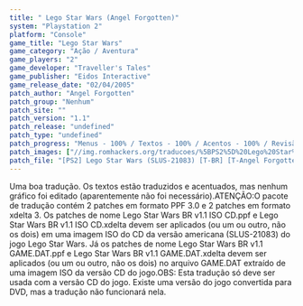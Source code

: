 ```yaml
---
title: " Lego Star Wars (Angel Forgotten)"
system: "Playstation 2"
platform: "Console"
game_title: "Lego Star Wars"
game_category: "Ação / Aventura"
game_players: "2"
game_developer: "Traveller's Tales"
game_publisher: "Eidos Interactive"
game_release_date: "02/04/2005"
patch_author: "Angel Forgotten"
patch_group: "Nenhum"
patch_site: ""
patch_version: "1.1"
patch_release: "undefined"
patch_type: "undefined"
patch_progress: "Menus - 100% / Textos - 100% / Acentos - 100% / Revisão - 100%"
patch_images: ["//img.romhackers.org/traducoes/%5BPS2%5D%20Lego%20Star%20Wars%20-%20Angel%20Forgotten%20-%201.jpg","//img.romhackers.org/traducoes/%5BPS2%5D%20Lego%20Star%20Wars%20-%20Angel%20Forgotten%20-%202.jpg","//img.romhackers.org/traducoes/%5BPS2%5D%20Lego%20Star%20Wars%20-%20Angel%20Forgotten%20-%203.jpg"]
patch_file: "[PS2] Lego Star Wars (SLUS-21083) [T-BR] [T-Angel Forgotten G-Nenhum] [V-1.1 P-100% A-2010].zip"
---
```

Uma boa tradução. Os textos estão traduzidos e acentuados, mas nenhum gráfico foi editado (aparentemente não foi necessário).ATENÇÃO:O pacote de tradução contém 2 patches em formato PPF 3.0 e 2 patches em formato xdelta 3. Os patches de nome Lego Star Wars BR v1.1 ISO CD.ppf e Lego Star Wars BR v1.1 ISO CD.xdelta devem ser aplicados (ou um ou outro, não os dois) em uma imagem ISO do CD da versão americana (SLUS-21083) do jogo Lego Star Wars. Já os patches de nome Lego Star Wars BR v1.1 GAME.DAT.ppf e Lego Star Wars BR v1.1 GAME.DAT.xdelta devem ser aplicados (ou um ou outro, não os dois) no arquivo GAME.DAT extraído de uma imagem ISO da versão CD do jogo.OBS: Esta tradução só deve ser usada com a versão CD do jogo. Existe uma versão do jogo convertida para DVD, mas a tradução não funcionará nela.